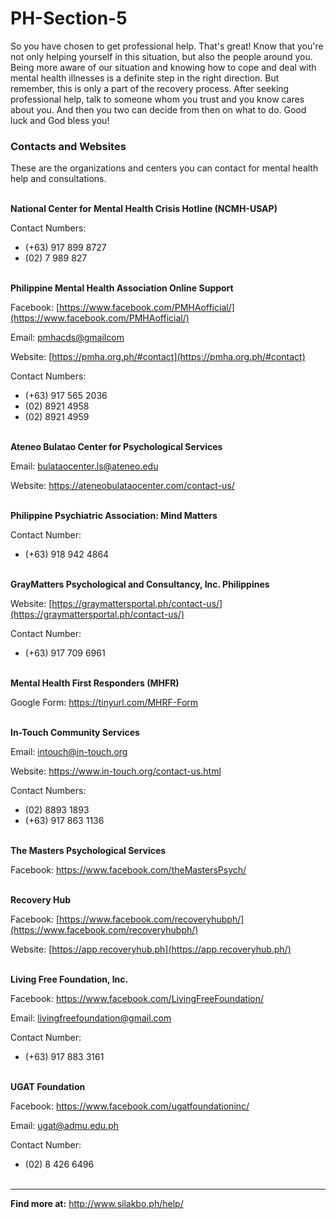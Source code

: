 PH-Section-5
==========

So you have chosen to get professional help. That&#39;s great! Know that you&#39;re not only helping yourself in this situation, but also the people around you. Being more aware of our situation and knowing how to cope and deal with mental health illnesses is a definite step in the right direction. But remember, this is only a part of the recovery process. After seeking professional help, talk to someone whom you trust and you know cares about you. And then you two can decide from then on what to do. Good luck and God bless you!

### Contacts and Websites

These are the organizations and centers you can contact for mental health help and consultations. <br/><br/>

**National Center for Mental Health Crisis Hotline (NCMH-USAP)**

Contact Numbers:

- (+63) 917 899 8727
- (02) 7 989 827 <br/><br/>

**Philippine Mental Health Association Online Support**

Facebook: [https://www.facebook.com/PMHAofficial/](https://www.facebook.com/PMHAofficial/)

Email: [pmhacds@gmailcom](mailto:pmhacds@gmailcom)

Website: [https://pmha.org.ph/#contact](https://pmha.org.ph/#contact)

Contact Numbers:

- (+63) 917 565 2036
- (02) 8921 4958
- (02) 8921 4959 <br/><br/>

**Ateneo Bulatao Center for Psychological Services**

Email: bulataocenter.ls@ateneo.edu

Website: https://ateneobulataocenter.com/contact-us/ <br/><br/>

**Philippine Psychiatric Association: Mind Matters**

Contact Number:

- (+63) 918 942 4864 <br/><br/>

**GrayMatters Psychological and Consultancy, Inc. Philippines**

Website: [https://graymattersportal.ph/contact-us/](https://graymattersportal.ph/contact-us/)

Contact Number:

- (+63) 917 709 6961 <br/><br/>

**Mental Health First Responders (MHFR)**

Google Form: https://tinyurl.com/MHRF-Form <br/><br/>

**In-Touch Community Services**

Email: intouch@in-touch.org

Website: https://www.in-touch.org/contact-us.html

Contact Numbers:

- (02) 8893 1893
- (+63) 917 863 1136 <br/><br/>

**The Masters Psychological Services**

Facebook: https://www.facebook.com/theMastersPsych/ <br/><br/>

**Recovery Hub**

Facebook: [https://www.facebook.com/recoveryhubph/](https://www.facebook.com/recoveryhubph/)

Website: [https://app.recoveryhub.ph](https://app.recoveryhub.ph/) <br/><br/>

**Living Free Foundation, Inc.**

Facebook: https://www.facebook.com/LivingFreeFoundation/

Email: livingfreefoundation@gmail.com

Contact Number:

- (+63) 917 883 3161 <br/><br/>

**UGAT Foundation**

Facebook: https://www.facebook.com/ugatfoundationinc/

Email: ugat@admu.edu.ph

Contact Number:

- (02) 8 426 6496 <br/><br/>

---

**Find more at:**
http://www.silakbo.ph/help/
